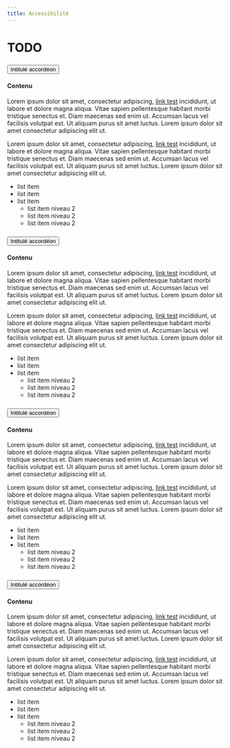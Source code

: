 ```yaml
---
title: Accessibilité
---
```

# TODO


<div class="fr-accordions-group">
	<section class="fr-accordion">
		<h3 class="fr-accordion__title"> <button class="fr-accordion__btn" aria-expanded="false"
				aria-controls="accordion-114">Intitulé accordéon</button> </h3>
		<div class="fr-collapse" id="accordion-114"> <!-- données de test -->
			<h4 class="fr-h4">Contenu </h4>
			<p>Lorem ipsum dolor sit amet, consectetur adipiscing, <a href="test" target="_blank">link
					test</a> incididunt, ut labore et dolore magna aliqua. Vitae sapien pellentesque
				habitant morbi tristique senectus et. Diam maecenas sed enim ut. Accumsan lacus vel
				facilisis volutpat est. Ut aliquam purus sit amet luctus. Lorem ipsum dolor sit amet
				consectetur adipiscing elit ut.</p>
			<p>Lorem ipsum dolor sit amet, consectetur adipiscing, <a href="test" target="_blank">link
					test</a> incididunt, ut labore et dolore magna aliqua. Vitae sapien pellentesque
				habitant morbi tristique senectus et. Diam maecenas sed enim ut. Accumsan lacus vel
				facilisis volutpat est. Ut aliquam purus sit amet luctus. Lorem ipsum dolor sit amet
				consectetur adipiscing elit ut.</p>
			<ul>
				<li>list item</li>
				<li>list item</li>
				<li>list item<ul>
						<li>list item niveau 2</li>
						<li>list item niveau 2</li>
						<li>list item niveau 2</li>
					</ul>
				</li>
			</ul>
		</div>
	</section>
	<section class="fr-accordion">
		<h3 class="fr-accordion__title"> <button class="fr-accordion__btn" aria-expanded="false"
				aria-controls="accordion-115">Intitulé accordéon</button> </h3>
		<div class="fr-collapse" id="accordion-115"> <!-- données de test -->
			<h4 class="fr-h4">Contenu </h4>
			<p>Lorem ipsum dolor sit amet, consectetur adipiscing, <a href="test" target="_blank">link
					test</a> incididunt, ut labore et dolore magna aliqua. Vitae sapien pellentesque
				habitant morbi tristique senectus et. Diam maecenas sed enim ut. Accumsan lacus vel
				facilisis volutpat est. Ut aliquam purus sit amet luctus. Lorem ipsum dolor sit amet
				consectetur adipiscing elit ut.</p>
			<p>Lorem ipsum dolor sit amet, consectetur adipiscing, <a href="test" target="_blank">link
					test</a> incididunt, ut labore et dolore magna aliqua. Vitae sapien pellentesque
				habitant morbi tristique senectus et. Diam maecenas sed enim ut. Accumsan lacus vel
				facilisis volutpat est. Ut aliquam purus sit amet luctus. Lorem ipsum dolor sit amet
				consectetur adipiscing elit ut.</p>
			<ul>
				<li>list item</li>
				<li>list item</li>
				<li>list item<ul>
						<li>list item niveau 2</li>
						<li>list item niveau 2</li>
						<li>list item niveau 2</li>
					</ul>
				</li>
			</ul>
		</div>
	</section>
	<section class="fr-accordion">
		<h3 class="fr-accordion__title"> <button class="fr-accordion__btn" aria-expanded="false"
				aria-controls="accordion-116">Intitulé accordéon</button> </h3>
		<div class="fr-collapse" id="accordion-116"> <!-- données de test -->
			<h4 class="fr-h4">Contenu </h4>
			<p>Lorem ipsum dolor sit amet, consectetur adipiscing, <a href="test" target="_blank">link
					test</a> incididunt, ut labore et dolore magna aliqua. Vitae sapien pellentesque
				habitant morbi tristique senectus et. Diam maecenas sed enim ut. Accumsan lacus vel
				facilisis volutpat est. Ut aliquam purus sit amet luctus. Lorem ipsum dolor sit amet
				consectetur adipiscing elit ut.</p>
			<p>Lorem ipsum dolor sit amet, consectetur adipiscing, <a href="test" target="_blank">link
					test</a> incididunt, ut labore et dolore magna aliqua. Vitae sapien pellentesque
				habitant morbi tristique senectus et. Diam maecenas sed enim ut. Accumsan lacus vel
				facilisis volutpat est. Ut aliquam purus sit amet luctus. Lorem ipsum dolor sit amet
				consectetur adipiscing elit ut.</p>
			<ul>
				<li>list item</li>
				<li>list item</li>
				<li>list item<ul>
						<li>list item niveau 2</li>
						<li>list item niveau 2</li>
						<li>list item niveau 2</li>
					</ul>
				</li>
			</ul>
		</div>
	</section>
	<section class="fr-accordion">
		<h3 class="fr-accordion__title"> <button class="fr-accordion__btn" aria-expanded="false"
				aria-controls="accordion-117">Intitulé accordéon</button> </h3>
		<div class="fr-collapse" id="accordion-117"> <!-- données de test -->
			<h4 class="fr-h4">Contenu </h4>
			<p>Lorem ipsum dolor sit amet, consectetur adipiscing, <a href="test" target="_blank">link
					test</a> incididunt, ut labore et dolore magna aliqua. Vitae sapien pellentesque
				habitant morbi tristique senectus et. Diam maecenas sed enim ut. Accumsan lacus vel
				facilisis volutpat est. Ut aliquam purus sit amet luctus. Lorem ipsum dolor sit amet
				consectetur adipiscing elit ut.</p>
			<p>Lorem ipsum dolor sit amet, consectetur adipiscing, <a href="test" target="_blank">link
					test</a> incididunt, ut labore et dolore magna aliqua. Vitae sapien pellentesque
				habitant morbi tristique senectus et. Diam maecenas sed enim ut. Accumsan lacus vel
				facilisis volutpat est. Ut aliquam purus sit amet luctus. Lorem ipsum dolor sit amet
				consectetur adipiscing elit ut.</p>
			<ul>
				<li>list item</li>
				<li>list item</li>
				<li>list item<ul>
						<li>list item niveau 2</li>
						<li>list item niveau 2</li>
						<li>list item niveau 2</li>
					</ul>
				</li>
			</ul>
		</div>
	</section>
</div>